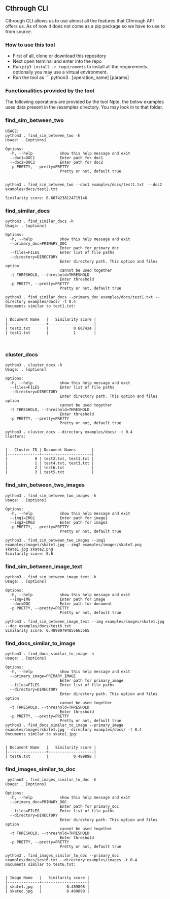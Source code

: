 ## Cthrough CLI
Cthrough CLI allows us to use almost all the features that Cthrough API offers us.
As of now it does not come as a pip package so we have to use to from source. 

### How to use this tool
- First of all, clone or download this repository
- Next open terminal and enter into the repo
- Run ```pip3 install -r requirements``` to install all the requirements. optionally you may use a virtual environment.
- Run the tool as ``` python3 . [operation_name] [params]

### Functionalities provided by the tool
The following operations are provided by the tool
Npte, the below examples uses data present in the /examples directory. You may look in to that folder.

### find_sim_between_two

```
USAGE: 
python3 . find_sim_between_two -h
Usage: . [options]

Options:
  -h, --help            show this help message and exit
  --doc1=DOC1           Enter path for doc1
  --doc2=DOC2           Enter path for doc2
  -p PRETTY, --pretty=PRETTY
                        Pretty or not, default true
                        

python3 . find_sim_between_two --doc1 examples/docs/test1.txt  --doc2 examples/docs/test2.txt 

Similarity score: 0.6674238124719146

```

### find_similar_docs
```
python3 . find_similar_docs -h
Usage: . [options]

Options:
  -h, --help            show this help message and exit
  --primary_doc=PRIMARY_DOC
                        Enter path for primary_doc
  --files=FILES         Enter list of file paths
  --directory=DIRECTORY
                        Enter directory path. This option and files  option
                        cannot be used together
  -t THRESHOLD, --threshold=THRESHOLD
                        Enter threshold
  -p PRETTY, --pretty=PRETTY
                        Pretty or not, default true
                        
python3 . find_similar_docs --primary_doc examples/docs/test1.txt --directory examples/docs/ -t 0.4
Documents similar to test1.txt:


| Document Name   |   Similarity score |
|-----------------+--------------------|
| test2.txt       |           0.667424 |
| test1.txt       |           1        |

                        
```
### cluster_docs
```
python3 . cluster_docs -h
Usage: . [options]

Options:
  -h, --help            show this help message and exit
  --files=FILES         Enter list of file paths
  --directory=DIRECTORY
                        Enter directory path. This option and files  option
                        cannot be used together
  -t THRESHOLD, --threshold=THRESHOLD
                        Enter threshold
  -p PRETTY, --pretty=PRETTY
                        Pretty or not, default true

python3 . cluster_docs --directory examples/docs/ -t 0.4
Clusters: 


|   Cluster ID | Document Names       |
|--------------+----------------------|
|            0 | test2.txt, test1.txt |
|            1 | test4.txt, test3.txt |
|            2 | test6.txt            |
|            3 | test5.txt            |

```
### find_sim_between_two_images
```
python3 . find_sim_between_two_images -h
Usage: . [options]

Options:
  -h, --help            show this help message and exit
  --img1=IMG1           Enter path for image1
  --img2=IMG2           Enter path for image2
  -p PRETTY, --pretty=PRETTY
                        Pretty or not, default true
                    
python3 . find_sim_between_two_images --img1 examples/images/skate1.jpg --img2 examples/images/skate2.png 
skate1.jpg skate2.png
Similarity score: 0.6
```
### find_sim_between_image_text
```
python3 . find_sim_between_image_text -h
Usage: . [options]

Options:
  -h, --help            show this help message and exit
  --img=IMG             Enter path for image
  --doc=DOC             Enter path for document
  -p PRETTY, --pretty=PRETTY
                        Pretty or not, default true
          
python3 . find_sim_between_image_text --img examples/images/skate1.jpg --doc examples/docs/test6.txt 
Similarity score: 0.48989794855663565
```
### find_docs_similar_to_image
```
python3 . find_docs_similar_to_image -h
Usage: . [options]

Options:
  -h, --help            show this help message and exit
  --primary_image=PRIMARY_IMAGE
                        Enter path for primary_image
  --files=FILES         Enter list of file paths
  --directory=DIRECTORY
                        Enter directory path. This option and files  option
                        cannot be used together
  -t THRESHOLD, --threshold=THRESHOLD
                        Enter threshold
  -p PRETTY, --pretty=PRETTY
                        Pretty or not, default true
python3 . find_docs_similar_to_image --primary_image examples/images/skate1.jpg --directory examples/docs/ -t 0.4
Documents similar to skate1.jpg:


| Document Name   |   Similarity score |
|-----------------+--------------------|
| test6.txt       |           0.489898 |

```
### find_images_similar_to_doc
```
 python3 . find_images_similar_to_doc -h
Usage: . [options]

Options:
  -h, --help            show this help message and exit
  --primary_doc=PRIMARY_DOC
                        Enter path for primary_doc
  --files=FILES         Enter list of file paths
  --directory=DIRECTORY
                        Enter directory path. This option and files  option
                        cannot be used together
  -t THRESHOLD, --threshold=THRESHOLD
                        Enter threshold
  -p PRETTY, --pretty=PRETTY
                        Pretty or not, default true

python3 . find_images_similar_to_doc --primary_doc examples/docs/test6.txt --directory examples/images -t 0.4
Documents similar to test6.txt:


| Image Name   |   Similarity score |
|--------------+--------------------|
| skate1.jpg   |           0.489898 |
| skatec.jpg   |           0.489898 |

```



